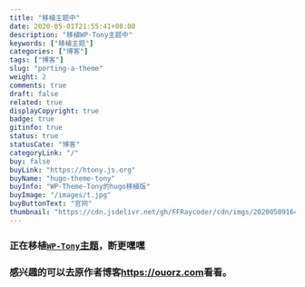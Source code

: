 ```yaml
---
title: "移植主题中"
date: 2020-05-01T21:55:41+08:00
description: "移植WP-Tony主题中"
keywords: ["移植主题"]
categories: ["博客"]
tags: ["博客"]
slug: "porting-a-theme"
weight: 2
comments: true
draft: false
related: true
displayCopyright: true
badge: true
gitinfo: true
status: true
statusCate: "博客"
categoryLink: "/"
buy: false
buyLink: "https://htony.js.org"
buyName: "hugo-theme-tony"
buyInfo: "WP-Theme-Tony的hugo移植版"
buyImage: "/images/t.jpg"
buyButtonText: "官网"
thumbnail: "https://cdn.jsdelivr.net/gh/FFRaycoder/cdn/imgs/20200509164101.png"
---
```


### 正在移植[`WP-Tony`主题](https://github.com/ThemeTony/tony_wordpress)，断更嘿嘿

### 感兴趣的可以去原作者博客<https://ouorz.com>看看。

